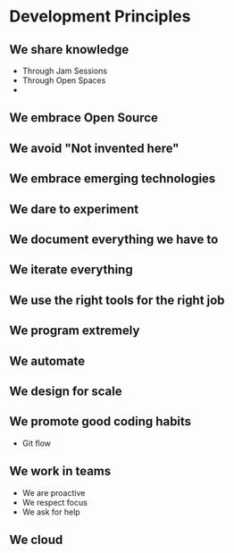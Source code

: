 # Development Principles

## We share knowledge
* Through Jam Sessions
* Through Open Spaces
* 

## We embrace Open Source

## We avoid "Not invented here"

## We embrace emerging technologies

## We dare to experiment

## We document everything we have to

## We iterate everything

## We use the right tools for the right job

## We program extremely

## We automate

## We design for scale

## We promote good coding habits
* Git flow

## We work in teams
* We are proactive
* We respect focus
* We ask for help

## We cloud

